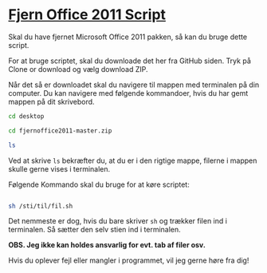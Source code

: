 # [Fjern Office 2011 Script](https://github.com/mjoerck/fjernoffice2011#fjern-office-2011-script)

Skal du have fjernet Microsoft Office 2011 pakken, så kan du bruge dette script.

For at bruge scriptet, skal du downloade det her fra GitHub siden. Tryk på Clone or download og vælg download ZIP.

Når det så er downloadet skal du navigere til mappen med terminalen på din computer.
Du kan navigere med følgende kommandoer, hvis du har gemt mappen på dit skrivebord.

``` bash
cd desktop

cd fjernoffice2011-master.zip

ls
```

Ved at skrive `ls` bekræfter du, at du er i den rigtige mappe, filerne i mappen skulle gerne vises i terminalen.

Følgende Kommando skal du bruge for at køre scriptet:

``` bash

sh /sti/til/fil.sh

```

Det nemmeste er dog, hvis du bare skriver `sh` og trækker filen ind i terminalen. Så sætter den selv stien ind i terminalen.

**OBS. Jeg ikke kan holdes ansvarlig for evt. tab af filer osv.**

Hvis du oplever fejl eller mangler i programmet, vil jeg gerne høre fra dig!
